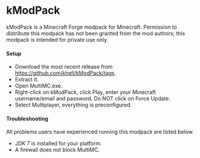 kModPack
==================
kModPack is a Minecraft Forge modpack for Minecraft. Permission to distribute this modpack has not been granted from the mod authors; this modpack is intended for private use only.

#### Setup
* Download the most recent release from https://github.com/khell/kModPack/tags.
* Extract it.
* Open MultiMC.exe.
* Right-click on kModPack, click Play, enter your Minecraft username/email and password. Do NOT click on Force Update.
* Select Multiplayer, everything is preconfigured.

#### Troubleshooting
All problems users have experienced running this modpack are listed below.
* JDK 7 is installed for your platform.
* A firewall does not block MultiMC.
